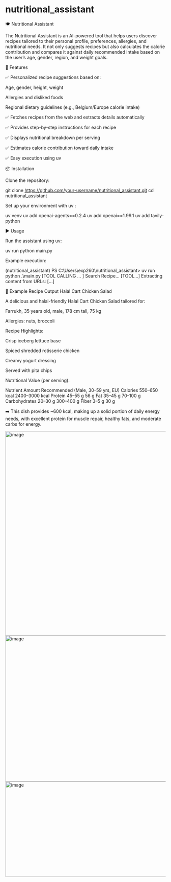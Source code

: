 ﻿# nutritional_assistant

🍽️ Nutritional Assistant

The Nutritional Assistant is an AI-powered tool that helps users discover recipes tailored to their personal profile, preferences, allergies, and nutritional needs.
It not only suggests recipes but also calculates the calorie contribution and compares it against daily recommended intake based on the user’s age, gender, region, and weight goals.

🚀 Features

✅ Personalized recipe suggestions based on:

Age, gender, height, weight

Allergies and disliked foods

Regional dietary guidelines (e.g., Belgium/Europe calorie intake)

✅ Fetches recipes from the web and extracts details automatically

✅ Provides step-by-step instructions for each recipe

✅ Displays nutritional breakdown per serving

✅ Estimates calorie contribution toward daily intake

✅ Easy execution using uv

📦 Installation

Clone the repository:

git clone https://github.com/your-username/nutritional_assistant.git
cd nutritional_assistant


Set up your environment with uv
:

uv venv
uv add openai-agents==0.2.4
uv add openai==1.99.1
uv add tavily-python

▶️ Usage

Run the assistant using uv:

uv run python main.py


Example execution:

(nutritional_assistant) PS C:\Users\exp260\nutritional_assistant> uv run python .\main.py
[TOOL CALLING ... ] Search Recipe...
[TOOL...] Extracting content from URLs: [...]

🍴 Example Recipe Output
Halal Cart Chicken Salad

A delicious and halal-friendly Halal Cart Chicken Salad tailored for:

Farrukh, 35 years old, male, 178 cm tall, 75 kg

Allergies: nuts, broccoli

Recipe Highlights:

Crisp iceberg lettuce base

Spiced shredded rotisserie chicken

Creamy yogurt dressing

Served with pita chips

Nutritional Value (per serving):

Nutrient	Amount	Recommended (Male, 30–59 yrs, EU)
Calories	550–650 kcal	2400–3000 kcal
Protein	45–55 g	56 g
Fat	35–45 g	70–100 g
Carbohydrates	20–30 g	300–400 g
Fiber	3–5 g	30 g

➡️ This dish provides ~600 kcal, making up a solid portion of daily energy needs, with excellent protein for muscle repair, healthy fats, and moderate carbs for energy.


<img width="1387" height="639" alt="image" src="https://github.com/user-attachments/assets/eea77d59-e001-433d-b922-bc2fb7863df8" />

<img width="1379" height="458" alt="image" src="https://github.com/user-attachments/assets/6f46d0ec-8b16-4100-a2ac-8f5f0c707333" />

<img width="1382" height="298" alt="image" src="https://github.com/user-attachments/assets/96536683-7e08-4fd5-8a19-9fae1a532cca" />





